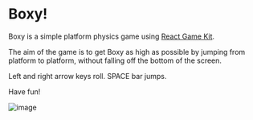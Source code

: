 # Boxy!

Boxy is a simple platform physics game using [React Game Kit](https://github.com/FormidableLabs/react-game-kit).

The aim of the game is to get Boxy as high as possible by jumping from platform to platform, without falling off the bottom of the screen.

Left and right arrow keys roll. SPACE bar jumps.

Have fun!

![image](https://cloud.githubusercontent.com/assets/1628558/25558687/ac0e7708-2d23-11e7-805f-9aff79d6570f.png)
